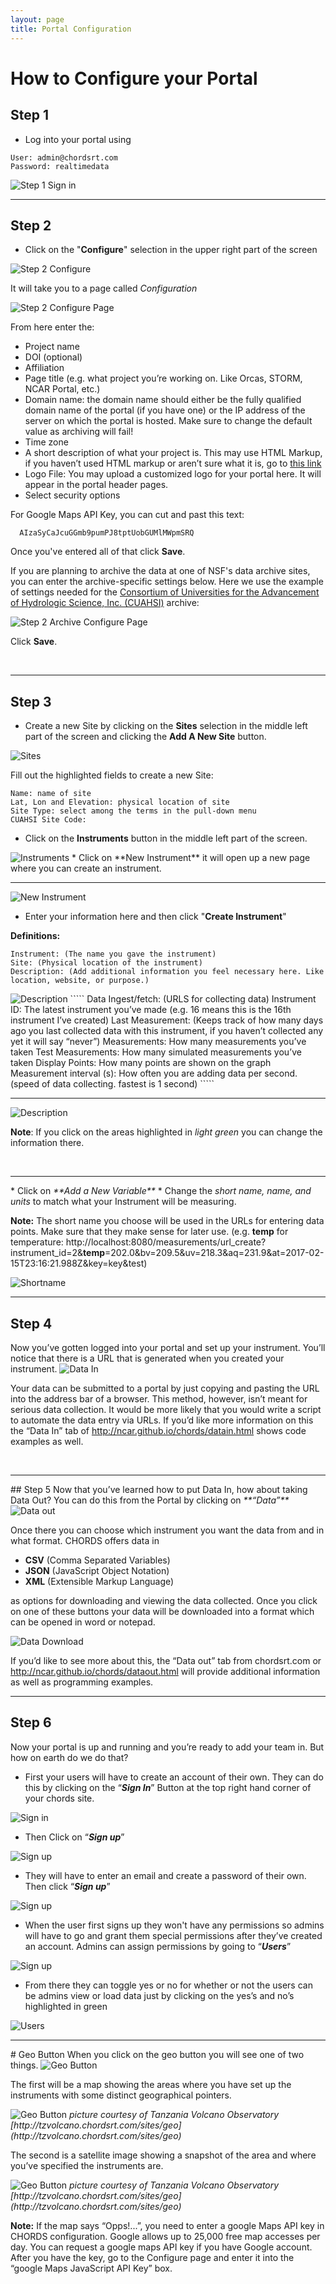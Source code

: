 ```yaml
---
layout: page
title: Portal Configuration
---
```


# How to Configure your Portal

## Step 1
* Log into your portal using 
`````
User: admin@chordsrt.com
Password: realtimedata
`````

<img class="img-responsive" src="images/Config_Step1.PNG" alt="Step 1 Sign in" />
<br>
<hr>


## Step 2

* Click on the "**Configure**" selection in the upper right part of the screen

<img class="img-responsive" src="images/Config_Step2_pt1.PNG" alt="Step 2 Configure" />

It will take you to a page called <em>Configuration</em>

<img class="img-responsive" src="images/Config_Step2_pt2.PNG" alt="Step 2 Configure Page" />

From here enter the:
  - Project name
  - DOI (optional)
  - Affiliation
  - Page title (e.g. what project you’re working on. Like Orcas, STORM, NCAR Portal, etc.)
  - Domain name: the domain name should either be the fully qualified domain name of the portal (if you have one) or the IP address of the server on which the portal is hosted. Make sure to change the default value as archiving will fail!
  - Time zone
  - A short description of what your project is. This may use HTML Markup, if you haven’t used HTML markup or aren’t sure what it is, go to [this link](http://www.w3schools.com/html/html_intro.asp)
  - Logo File: You may upload a customized logo for your portal here. It will appear in the portal header pages.
  - Select security options 
  
  For Google Maps API Key, you can cut and past this text:
`````
  AIzaSyCaJcuGGmb9pumPJ8tptUobGUMlMWpmSRQ
`````

Once you've entered all of that click **Save**.

If you are planning to archive the data at one of NSF's data archive sites, you can enter the archive-specific settings below. Here we use
the example of settings needed for the [Consortium of Universities for the Advancement of Hydrologic Science, Inc. (CUAHSI)](https://www.cuahsi.org/) archive:

<img class="img-responsive" src="images/Config_Step2_pt3.PNG" alt="Step 2 Archive Configure Page" />

Click **Save**.

<br>
<hr>

## Step 3


* Create a new Site by clicking on the **Sites** selection in the middle left part of the screen and clicking the **Add A New Site** button.
<img class="img-responsive" src="images/Config_Step3_pt0.PNG" alt="Sites" />

Fill out the highlighted fields to create a new Site:

`````
Name: name of site
Lat, Lon and Elevation: physical location of site
Site Type: select among the terms in the pull-down menu
CUAHSI Site Code:
`````

* Click on the **Instruments** button in the middle left part of the screen.
<img class="img-responsive" src="images/Config_Step3_pt1.PNG" alt="Instruments" />
* Click on **New Instrument** it will open up a new page where you can create an instrument.

<br>
<hr>
<img class="img-responsive" src="images/Config_Step3_pt2.PNG" alt="New Instrument" />

* Enter your information here and then click "**Create Instrument**"

**Definitions:**
`````
Instrument: (The name you gave the instrument)
Site: (Physical location of the instrument)
Description: (Add additional information you feel necessary here. Like location, website, or purpose.)
`````
<img class="img-responsive" src="images/Config_Example 1.PNG" alt="Description" />
`````
Data Ingest/fetch: (URLS for collecting data)
Instrument ID: The latest instrument you’ve made (e.g. 16 means this is the 16th instrument I’ve created)
Last Measurement: (Keeps track of how many days ago you last collected data with this instrument, if you haven’t collected any yet it will say “never”)
Measurements: How many measurements you’ve taken
Test Measurements: How many simulated measurements you’ve taken
Display Points: How many points are shown on the graph
Measurement interval (s): How often you are adding data per second. (speed of data collecting. fastest is 1 second)
`````
<br>
<hr>
<img class="img-responsive" src="images/Config_Step3_pt3.PNG" alt="Description" />

**Note**: If you click on the areas highlighted in <em>light green</em> you can change the information there.

<br>
<hr>
* Click on <em>**Add a New Variable**</em>
* Change the <em>short name, name, and units </em> to match what your Instrument will be measuring.

**Note:** The short name you choose will be used in the URLs for entering data points. Make sure that they make sense for later use.
(e.g. **temp** for temperature:
http://localhost:8080/measurements/url_create?instrument_id=2&**temp**=202.0&bv=209.5&uv=218.3&aq=231.9&at=2017-02-15T23:16:21.988Z&key=key&test)

<img class="img-responsive" src="images/Config_Step3_pt4.PNG" alt="Shortname" />


<br>
<hr>

## Step 4
 Now you’ve gotten logged into your portal and set up your instrument. You’ll notice that there is a URL that is generated when you created your instrument. 
<img class="img-responsive" src="images/Config_Step4.PNG" alt="Data In" />


Your data can be submitted to a portal by just copying and pasting the URL into the address bar of a browser. This method, however, isn’t meant for serious data collection. It would be more likely that you would write a script to automate the data entry via URLs. If you’d like more information on this the “Data In” tab of http://ncar.github.io/chords/datain.html shows code examples as well.

<br>
<hr>
## Step 5
Now that you’ve learned how to put Data In, how about taking Data Out? You can do this from the Portal by clicking on <em>**“Data”**</em>
<img class="img-responsive" src="images/Config_Step5_pt1.PNG" alt="Data out" />

Once there you can choose which instrument you want the data from and in what format. CHORDS offers data in 
* **CSV** (Comma Separated Variables) 
* **JSON** (JavaScript Object Notation)
* **XML** (Extensible Markup Language) 

as options for downloading and viewing the data collected. Once you click on one of these buttons your data will be downloaded into a format which can be opened in word or notepad.

<img class="img-responsive" src="images/Config_Step5_pt2.PNG" alt="Data Download" />

If you’d like to see more about this, the “Data out” tab from chordsrt.com or http://ncar.github.io/chords/dataout.html will provide additional information as well as programming examples. 
<br>
<hr>


## Step 6
Now your portal is up and running and you’re ready to add your team in. But how on earth do we do that? 
* First your users will have to create an account of their own. They can do this by clicking on the “<em>**Sign In**</em>” Button at the top right hand corner of your chords site. 

<img class="img-responsive" src="images/Config_Step7_pt1.PNG" alt="Sign in" />

* Then Click on “<em>**Sign up**</em>”


<img class="img-responsive" src="images/Config_Step7_pt2.PNG" alt="Sign up" />

* They will have to enter an email and create a password of their own. Then click “<em>**Sign up**</em>”

<img class="img-responsive" src="images/Config_Step7_pt3.PNG" alt="Sign up" />

* When the user first signs up they won't have any permissions so admins will have to go and grant them special permissions after they’ve created an account. Admins can assign permissions by going to “<em>**Users**</em>”


<img class="img-responsive" src="images/Config_Step7_pt4.PNG" alt="Sign up" />

* From there they can toggle yes or no for whether or not the users can be admins view or load data just by clicking on the yes’s and no’s highlighted in green

<img class="img-responsive" src="images/Config_Step7_pt5.PNG" alt="Users" />
<br>
<hr>
# Geo Button
When you click on the geo button you will see one of two things. 

<img class="img-responsive" src="images/Config_Geo.PNG" alt="Geo Button" />

The first will be a map showing the areas where you have set up the instruments with some distinct geographical pointers.

<img class="img-responsive" src="images/Config_TZVolcano1.PNG" alt="Geo Button" />
<em>picture courtesy of Tanzania Volcano Observatory [http://tzvolcano.chordsrt.com/sites/geo] (http://tzvolcano.chordsrt.com/sites/geo)</em>

The second is a satellite image showing a snapshot of the area and where you’ve specified the instruments are. 

<img class="img-responsive" src="images/Config_TZVolcano2.PNG" alt="Geo Button" />
<em>picture courtesy of Tanzania Volcano Observatory [http://tzvolcano.chordsrt.com/sites/geo] (http://tzvolcano.chordsrt.com/sites/geo)</em>

**Note:**  If the map says “Opps!...”, you need to enter a google Maps API key in CHORDS configuration. Google allows up to 25,000 free map accesses per day. You can request a google maps API key if you have  Google account. After you have the key, go to the Configure page and enter it into the “google Maps JavaScript API Key” box.



